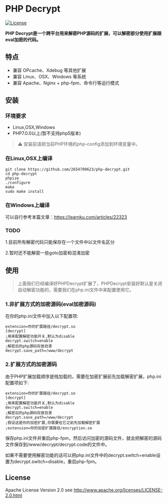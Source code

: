 PHP Decrypt
=======
[![License](https://img.shields.io/badge/license-apache2-blue.svg)](LICENSE)

**PHP Decrypt是一个跨平台用来解密PHP源码的扩展，可以解密部分使用扩展跟eval加密的代码。**

## 特点

- 兼容 OPcache、Xdebug 等其他扩展
- 兼容 Linux、OSX、Windows 等系统
- 兼容 Apache、Nginx + php-fpm、命令行等运行模式

## 安装

### 环境要求

- Linux,OSX,Windows
- PHP7.0.0以上(暂不支持php5版本)

> ⚠ 安装前请把当前PHP环境的php-config添加到环境变量中。

### 在Linux,OSX上编译

```shell
git clone https://github.com/2654709623/php-decrypt.git
cd php-decrypt
phpize
./configure
make
sudo make install
```

### 在Windows上编译

可以自行参考本篇文章：https://learnku.com/articles/22323

### TODO

1.目前所有解密代码只能保存在一个文件中以文件名区分  

2.暂时还不能解密一些goto加密和混淆加密

## 使用

> 上面我们已经编译好PHPDecrypt扩展了，PHPDecrypt安装好默认是关闭自动解密功能的，需要我们在php.ini文件中来配置使用它。

### 1.非扩展方式的加密源码(eval加密源码)

在你的php.ini文件中加入以下配置项:

```shell
extension=你的扩展路径/decrypt.so
[decrypt]
;用来配置解密功能开关,默认为disable
decrypt.switch=enable
;解密后的php源码存放目录
decrypt.save_path=/www/decrypt
```

### 2.扩展方式的加密源码

由于PHP扩展加载顺序是栈加载的，需要在加密扩展前先加载解密扩展，php.ini配置项如下:

```shell
extension=你的扩展路径/decrypt.so
[decrypt]
;用来配置解密功能开关,默认为disable
decrypt.switch=enable
;解密后的php源码存放目录
decrypt.save_path=/www/decrypt
;假设这是你的加密扩展,你需要在它之前先加载解密扩展
;extension=你的加密扩展路径/encryption.so
```
保存php.ini文件并重启php-fpm，然后访问加密的源码文件，就会把解密的源码文件保存到/www/decrypt/decrypt.code的文件中。

如果不需要使用解密功能的话可以把php.ini文件中的decrypt.switch=enable设置为decrypt.switch=disable，重启php-fpm。

## License

Apache License Version 2.0 see http://www.apache.org/licenses/LICENSE-2.0.html